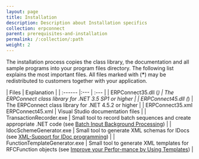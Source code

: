 ```yaml
---
layout: page
title: Installation
description: Description about Installation specifics
collection: erpconnect
parent: prerequisites-and-installation
permalink: /:collection/:path
weight: 2
---
```


The installation process copies the class library, the documentation and all sample programs into your program files directory.
The following list explains the most important files.
All files marked with (<b>*</b>) may be redistributed to customers together with your application.  
  
| Files | Explanation |
| :------ |:--- | :--- |
| ERPConnect35.dll (<b>*</b>) | The ERPConnect class library for .NET 3.5 SP1 or higher |
| ERPConnect45.dll (<b>*</b>) | The ERPConnect class library for .NET 4.5.2 or higher |
| ERPConnect35.xml  ERPConnect45.xml | Visual Studio documentation files |
| TransactionRecorder.exe | Small tool to record batch sequences and create appropriate .NET code (see [Batch Input Background Processing](/link)) |
| IdocSchemeGenerator.exe | 	Small tool to generate XML schemas for IDocs (see [XML-Support for IDoc programming](/link)) |
| FunctionTemplateGenerator.exe | Small tool to generate XML templates for RFCFunction objects (see [Improve your Perfor-mance by Using Templates](/link)) |
